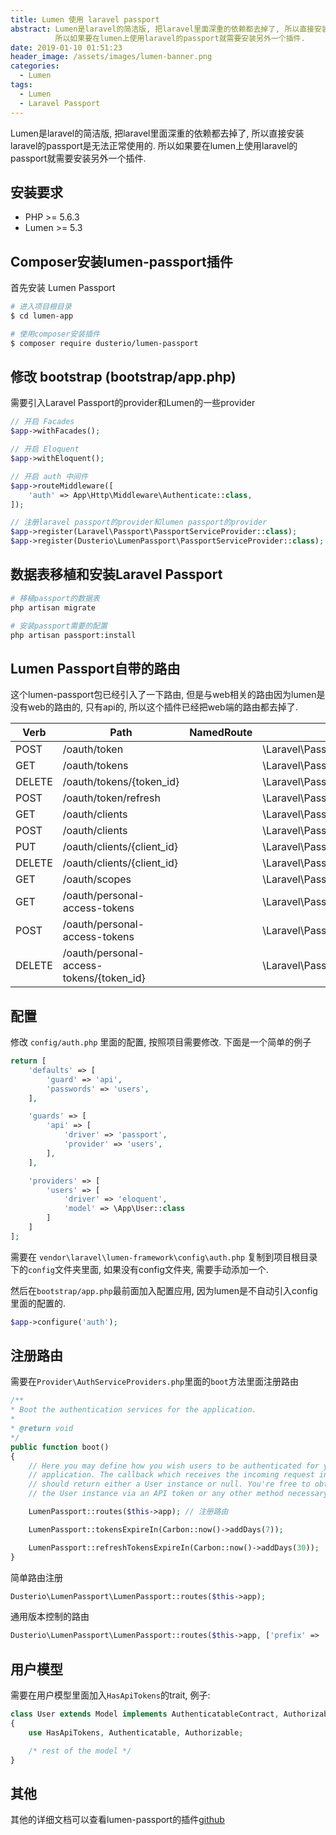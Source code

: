 ```yaml
---
title: Lumen 使用 laravel passport
abstract: Lumen是laravel的简洁版, 把laravel里面深重的依赖都去掉了, 所以直接安装laravel的passport是无法正常使用的. 
          所以如果要在lumen上使用laravel的passport就需要安装另外一个插件.
date: 2019-01-10 01:51:23
header_image: /assets/images/lumen-banner.png
categories:
  - Lumen
tags:
  - Lumen
  - Laravel Passport
---
```


Lumen是laravel的简洁版, 把laravel里面深重的依赖都去掉了, 所以直接安装laravel的passport是无法正常使用的. 
所以如果要在lumen上使用laravel的passport就需要安装另外一个插件.

## 安装要求

- PHP >= 5.6.3
- Lumen >= 5.3

## Composer安装lumen-passport插件

首先安装 Lumen Passport

```bash
# 进入项目根目录
$ cd lumen-app

# 使用composer安装插件
$ composer require dusterio/lumen-passport
```

## 修改 bootstrap (bootstrap/app.php)

需要引入Laravel Passport的provider和Lumen的一些provider

```php
// 开启 Facades
$app->withFacades();

// 开启 Eloquent
$app->withEloquent();

// 开启 auth 中间件
$app->routeMiddleware([
    'auth' => App\Http\Middleware\Authenticate::class,
]);

// 注册laravel passport的provider和lumen passport的provider
$app->register(Laravel\Passport\PassportServiceProvider::class);
$app->register(Dusterio\LumenPassport\PassportServiceProvider::class);
```

## 数据表移植和安装Laravel Passport

```bash
# 移植passport的数据表
php artisan migrate

# 安装passport需要的配置
php artisan passport:install
```

## Lumen Passport自带的路由

这个lumen-passport包已经引入了一下路由, 但是与web相关的路由因为lumen是没有web的路由的, 只有api的, 所以这个插件已经把web端的路由都去掉了.

Verb | Path | NamedRoute | Controller | Action | Middleware
--- | --- | --- | --- | --- | ---
POST   | /oauth/token                             |            | \Laravel\Passport\Http\Controllers\AccessTokenController           | issueToken | -
GET    | /oauth/tokens                            |            | \Laravel\Passport\Http\Controllers\AuthorizedAccessTokenController | forUser    | auth
DELETE | /oauth/tokens/{token_id}                 |            | \Laravel\Passport\Http\Controllers\AuthorizedAccessTokenController | destroy    | auth
POST   | /oauth/token/refresh                     |            | \Laravel\Passport\Http\Controllers\TransientTokenController        | refresh    | auth
GET    | /oauth/clients                           |            | \Laravel\Passport\Http\Controllers\ClientController                | forUser    | auth
POST   | /oauth/clients                           |            | \Laravel\Passport\Http\Controllers\ClientController                | store      | auth
PUT    | /oauth/clients/{client_id}               |            | \Laravel\Passport\Http\Controllers\ClientController                | update     | auth
DELETE | /oauth/clients/{client_id}               |            | \Laravel\Passport\Http\Controllers\ClientController                | destroy    | auth
GET    | /oauth/scopes                            |            | \Laravel\Passport\Http\Controllers\ScopeController                 | all        | auth
GET    | /oauth/personal-access-tokens            |            | \Laravel\Passport\Http\Controllers\PersonalAccessTokenController   | forUser    | auth
POST   | /oauth/personal-access-tokens            |            | \Laravel\Passport\Http\Controllers\PersonalAccessTokenController   | store      | auth
DELETE | /oauth/personal-access-tokens/{token_id} |            | \Laravel\Passport\Http\Controllers\PersonalAccessTokenController   | destroy    | auth

## 配置

修改 ```config/auth.php``` 里面的配置, 按照项目需要修改. 下面是一个简单的例子

```php
return [
    'defaults' => [
        'guard' => 'api',
        'passwords' => 'users',
    ],

    'guards' => [
        'api' => [
            'driver' => 'passport',
            'provider' => 'users',
        ],
    ],

    'providers' => [
        'users' => [
            'driver' => 'eloquent',
            'model' => \App\User::class
        ]
    ]
];
```

需要在 ```vendor\laravel\lumen-framework\config\auth.php``` 复制到项目根目录下的```config```文件夹里面, 如果没有config文件夹, 需要手动添加一个.

然后在```bootstrap/app.php```最前面加入配置应用, 因为lumen是不自动引入config里面的配置的.
```php
$app->configure('auth');
```

## 注册路由

需要在`Provider\AuthServiceProviders.php`里面的`boot`方法里面注册路由

```php
/**
* Boot the authentication services for the application.
*
* @return void
*/
public function boot()
{
    // Here you may define how you wish users to be authenticated for your Lumen
    // application. The callback which receives the incoming request instance
    // should return either a User instance or null. You're free to obtain
    // the User instance via an API token or any other method necessary.

    LumenPassport::routes($this->app); // 注册路由

    LumenPassport::tokensExpireIn(Carbon::now()->addDays(7));

    LumenPassport::refreshTokensExpireIn(Carbon::now()->addDays(30));
}
```

简单路由注册
```php
Dusterio\LumenPassport\LumenPassport::routes($this->app);
```

通用版本控制的路由
```php
Dusterio\LumenPassport\LumenPassport::routes($this->app, ['prefix' => 'v1/oauth']);
```

## 用户模型

需要在用户模型里面加入```HasApiTokens```的trait, 例子:

```php
class User extends Model implements AuthenticatableContract, AuthorizableContract
{
    use HasApiTokens, Authenticatable, Authorizable;

    /* rest of the model */
}
```

## 其他

其他的详细文档可以查看lumen-passport的插件[github](https://github.com/dusterio/lumen-passport)
